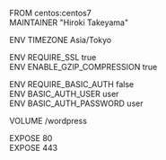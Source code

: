 FROM centos:centos7  
MAINTAINER "Hiroki Takeyama"

ENV TIMEZONE Asia/Tokyo

ENV REQUIRE_SSL true  
ENV ENABLE_GZIP_COMPRESSION true

ENV REQUIRE_BASIC_AUTH false  
ENV BASIC_AUTH_USER user  
ENV BASIC_AUTH_PASSWORD user

VOLUME /wordpress

EXPOSE 80  
EXPOSE 443
